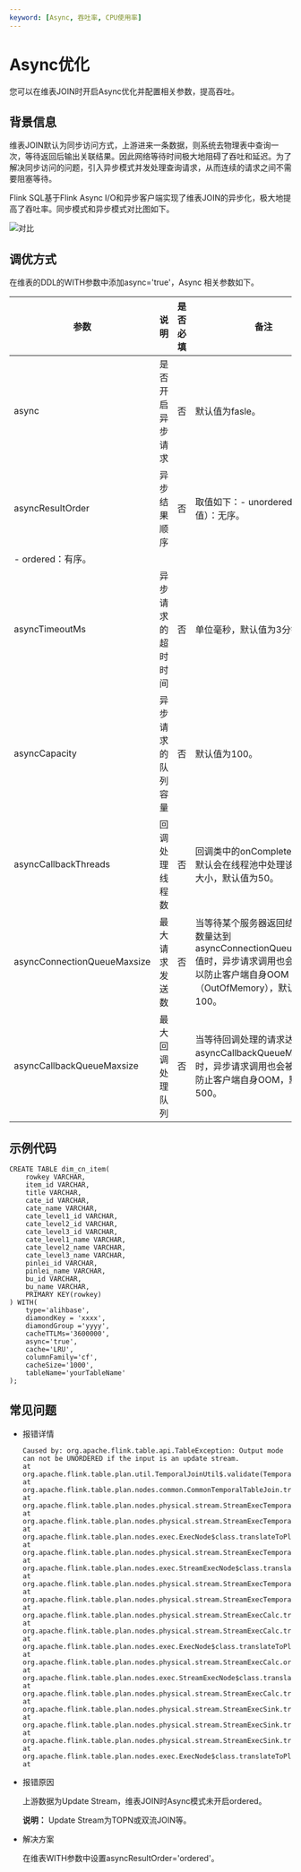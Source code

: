 ```yaml
---
keyword: [Async, 吞吐率, CPU使用率]
---
```


# Async优化

您可以在维表JOIN时开启Async优化并配置相关参数，提高吞吐。

## 背景信息

维表JOIN默认为同步访问方式，上游进来一条数据，则系统去物理表中查询一次，等待返回后输出关联结果。因此网络等待时间极大地阻碍了吞吐和延迟。为了解决同步访问的问题，引入异步模式并发处理查询请求，从而连续的请求之间不需要阻塞等待。

Flink SQL基于Flink Async I/O和异步客户端实现了维表JOIN的异步化，极大地提高了吞吐率。同步模式和异步模式对比图如下。

![对比](https://static-aliyun-doc.oss-accelerate.aliyuncs.com/assets/img/zh-CN/3714929951/p161580.png)

## 调优方式

在维表的DDL的WITH参数中添加async='true'，Async 相关参数如下。

|参数|说明|是否必填|备注|
|--|--|----|--|
|async|是否开启异步请求|否|默认值为fasle。|
|asyncResultOrder|异步结果顺序|否|取值如下：-   unordered（默认值）：无序。
-   ordered：有序。 |
|asyncTimeoutMs|异步请求的超时时间|否|单位毫秒，默认值为3分钟。|
|asyncCapacity|异步请求的队列容量|否|默认值为100。|
|asyncCallbackThreads|回调处理线程数|否|回调类中的onComplete和onError默认会在线程池中处理该线程池的大小，默认值为50。|
|asyncConnectionQueueMaxsize|最大请求发送数|否|当等待某个服务器返回结果的请求数量达到asyncConnectionQueueMaxsize值时，异步请求调用也会被阻塞，以防止客户端自身OOM（OutOfMemory），默认值为100。|
|asyncCallbackQueueMaxsize|最大回调处理队列|否|当等待回调处理的请求达到asyncCallbackQueueMaxsize值时，异步请求调用也会被阻塞，以防止客户端自身OOM，默认值为500。|

## 示例代码

```
CREATE TABLE dim_cn_item(
    rowkey VARCHAR,
    item_id VARCHAR,
    title VARCHAR,
    cate_id VARCHAR,
    cate_name VARCHAR,
    cate_level1_id VARCHAR,
    cate_level2_id VARCHAR,
    cate_level3_id VARCHAR,
    cate_level1_name VARCHAR,
    cate_level2_name VARCHAR,
    cate_level3_name VARCHAR,
    pinlei_id VARCHAR,
    pinlei_name VARCHAR,
    bu_id VARCHAR,
    bu_name VARCHAR,
    PRIMARY KEY(rowkey)
) WITH(
    type='alihbase',
    diamondKey = 'xxxx',
    diamondGroup ='yyyy',
    cacheTTLMs='3600000',
    async='true',
    cache='LRU',
    columnFamily='cf',
    cacheSize='1000',
    tableName='yourTableName'
);
```

## 常见问题

-   报错详情

    ```
    Caused by: org.apache.flink.table.api.TableException: Output mode can not be UNORDERED if the input is an update stream.
    at org.apache.flink.table.plan.util.TemporalJoinUtil$.validate(TemporalJoinUtil.scala:340)
    at org.apache.flink.table.plan.nodes.common.CommonTemporalTableJoin.translateToPlanInternal(CommonTemporalTableJoin.scala:144)
    at org.apache.flink.table.plan.nodes.physical.stream.StreamExecTemporalTableJoin.translateToPlanInternal(StreamExecTemporalTableJoin.scala:98)
    at org.apache.flink.table.plan.nodes.physical.stream.StreamExecTemporalTableJoin.translateToPlanInternal(StreamExecTemporalTableJoin.scala:39)
    at org.apache.flink.table.plan.nodes.exec.ExecNode$class.translateToPlan(ExecNode.scala:58)
    at org.apache.flink.table.plan.nodes.physical.stream.StreamExecTemporalTableJoin.org$apache$flink$table$plan$nodes$exec$StreamExecNode$$super$translateToPlan(StreamExecTemporalTableJoin.scala:39)
    at org.apache.flink.table.plan.nodes.exec.StreamExecNode$class.translateToPlan(StreamExecNode.scala:38)
    at org.apache.flink.table.plan.nodes.physical.stream.StreamExecTemporalTableJoin.translateToPlan(StreamExecTemporalTableJoin.scala:39)
    at org.apache.flink.table.plan.nodes.physical.stream.StreamExecTemporalTableJoin.translateToPlan(StreamExecTemporalTableJoin.scala:39)
    at org.apache.flink.table.plan.nodes.physical.stream.StreamExecCalc.translateToPlanInternal(StreamExecCalc.scala:89)
    at org.apache.flink.table.plan.nodes.physical.stream.StreamExecCalc.translateToPlanInternal(StreamExecCalc.scala:43)
    at org.apache.flink.table.plan.nodes.exec.ExecNode$class.translateToPlan(ExecNode.scala:58)
    at org.apache.flink.table.plan.nodes.physical.stream.StreamExecCalc.org$apache$flink$table$plan$nodes$exec$StreamExecNode$$super$translateToPlan(StreamExecCalc.scala:43)
    at org.apache.flink.table.plan.nodes.exec.StreamExecNode$class.translateToPlan(StreamExecNode.scala:38)
    at org.apache.flink.table.plan.nodes.physical.stream.StreamExecCalc.translateToPlan(StreamExecCalc.scala:43)
    at org.apache.flink.table.plan.nodes.physical.stream.StreamExecSink.translate(StreamExecSink.scala:158)
    at org.apache.flink.table.plan.nodes.physical.stream.StreamExecSink.translateToPlanInternal(StreamExecSink.scala:103)
    at org.apache.flink.table.plan.nodes.physical.stream.StreamExecSink.translateToPlanInternal(StreamExecSink.scala:53)
    at org.apache.flink.table.plan.nodes.exec.ExecNode$class.translateToPlan(ExecNode.scala:58)
    at
    ```

-   报错原因

    上游数据为Update Stream，维表JOIN时Async模式未开启ordered。

    **说明：** Update Stream为TOPN或双流JOIN等。

-   解决方案

    在维表WITH参数中设置asyncResultOrder='ordered'。


